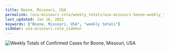 ```yaml
---
title: Boone, Missouri, USA
permalink: /usa-missouri-cole/weekly_totals/usa-missouri-boone-weekly_totals.html
last_updated: Jan 16, 2021
keywords: ["Boone, Missouri, USA", "weekly totals"]
sidebar: usa-missouri-cole_sidebar
---
```


![Weekly Totals of Confirmed Cases for Boone, Missouri, USA](/covid_tracker/images/graphs/usa-missouri-boone-weekly_totals_graph.png)
